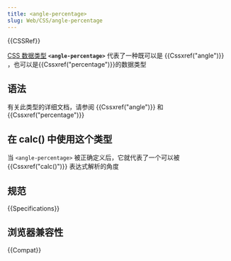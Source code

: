 ```yaml
---
title: <angle-percentage>
slug: Web/CSS/angle-percentage
---
```


{{CSSRef}}

[CSS 数据类型](/zh-CN/docs/Web/CSS) **`<angle-percentage>`** 代表了一种既可以是 {{Cssxref("angle")}} ，也可以是{{Cssxref("percentage")}}的数据类型

## 语法

有关此类型的详细文档，请参阅 {{Cssxref("angle")}} 和 {{Cssxref("percentage")}}

## 在 calc() 中使用这个类型

当 `<angle-percentage>` 被正确定义后，它就代表了一个可以被 {{Cssxref("calc()")}} 表达式解析的角度

## 规范

{{Specifications}}

## 浏览器兼容性

{{Compat}}
